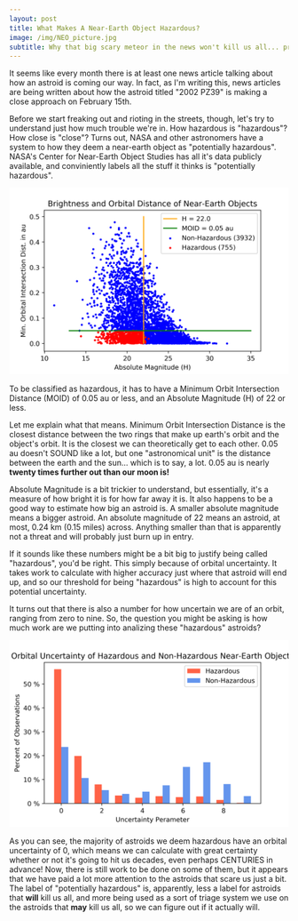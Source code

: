 ```yaml
---
layout: post
title: What Makes A Near-Earth Object Hazardous?
image: /img/NEO_picture.jpg
subtitle: Why that big scary meteor in the news won't kill us all... probably.
---
```


It seems like every month there is at least one news article talking about how an astroid is coming our way. In fact, as I'm writing this, news articles are being written about how the astroid titled "2002 PZ39" is making a close approach on February 15th. 

Before we start freaking out and rioting in the streets, though, let's try to understand just how much trouble we're in. How hazardous is "hazardous"? How close is "close"? Turns out, NASA and other astronomers have a system to how they deem a near-earth object as "potentially hazardous". NASA's Center for Near-Earth Object Studies has all it's data publicly available, and conviniently labels all the stuff it thinks is "potentially hazardous".

![alt text](https://github.com/BuildABuddha/hazardous_neos/raw/master/plot_1.png "Absolute Magnitude vs MOID graph")

To be classified as hazardous, it has to have a Minimum Orbit Intersection Distance (MOID) of 0.05 au or less, and an Absolute Magnitude (H) of 22 or less. 

Let me explain what that means. Minimum Orbit Intersection Distance is the closest distance between the two rings that make up earth's orbit and the object's orbit. It is the closest we can theoretically get to each other. 0.05 au doesn't SOUND like a lot, but one "astronomical unit" is the distance between the earth and the sun... which is to say, a lot. 0.05 au is nearly **twenty times further out than our moon is!**

Absolute Magnitude is a bit trickier to understand, but essentially, it's a measure of how bright it is for how far away it is. It also happens to be a good way to estimate how big an astroid is. A smaller absolute magnitude means a bigger astroid. An absolute magnitude of 22 means an astroid, at most, 0.24 km (0.15 miles) across. Anything smaller than that is apparently not a threat and will probably just burn up in entry.

If it sounds like these numbers might be a bit big to justify being called "hazardous", you'd be right. This simply because of orbital uncertainty. It takes work to calculate with higher accuracy just where that astroid will end up, and so our threshold for being "hazardous" is high to account for this potential uncertainty. 

It turns out that there is also a number for how uncertain we are of an orbit, ranging from zero to nine. So, the question you might be asking is how much work are we putting into analizing these "hazardous" astroids?

![alt text](https://github.com/BuildABuddha/hazardous_neos/raw/master/plot_2.png "Orbital Uncertainty of Hazardous and Non-Hazardous Objects")

As you can see, the majority of astroids we deem hazardous have an orbital uncertainty of 0, which means we can calculate with great certainty whether or not it's going to hit us decades, even perhaps CENTURIES in advance! Now, there is still work to be done on some of them, but it appears that we have paid a lot more attention to the astroids that scare us just a bit. The label of "potentially hazardous" is, apparently, less a label for astroids that **will** kill us all, and more being used as a sort of triage system we use on the astroids that **may** kill us all, so we can figure out if it actually will.   
